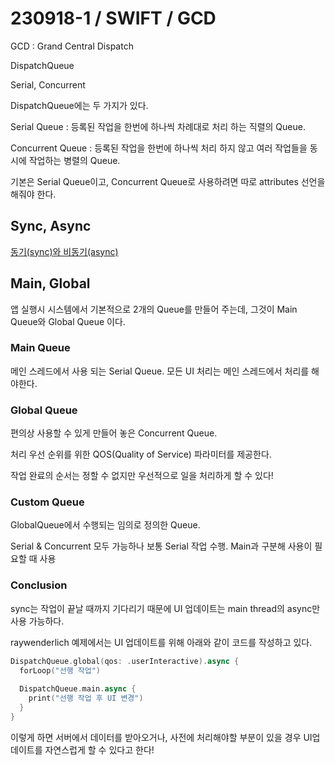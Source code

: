 # 230918-1 / SWIFT / GCD

GCD : Grand Central Dispatch

DispatchQueue

Serial, Concurrent 

DispatchQueue에는 두 가지가 있다.

Serial Queue : 등록된 작업을 한번에 하나씩 차례대로 처리 하는 직렬의 Queue.

Concurrent Queue : 등록된 작업을 한번에 하나씩 처리 하지 않고 여러 작업들을 동시에 작업하는 병렬의 Queue.

기본은 Serial Queue이고, Concurrent Queue로 사용하려면 따로 attributes 선언을 해줘야 한다.

## Sync, Async

<a href = "https://github.com/kimkyumbi/TIL/blob/main/iOS/230914-1.md" > 동기(sync)와 비동기(async) </a> 

## Main, Global

앱 실행시 시스템에서 기본적으로 2개의 Queue를 만들어 주는데, 그것이 Main Queue와 Global Queue 이다.

### Main Queue

메인 스레드에서 사용 되는 Serial Queue. 모든 UI 처리는 메인 스레드에서 처리를 해야한다.

### Global Queue

편의상 사용할 수 있게 만들어 놓은 Concurrent Queue. 

처리 우선 순위를 위한 QOS(Quality of Service) 파라미터를 제공한다. 

작업 완료의 순서는 정할 수 없지만 우선적으로 일을 처리하게 할 수 있다!

### Custom Queue

GlobalQueue에서 수행되는 임의로 정의한 Queue.

Serial & Concurrent 모두 가능하나 보통 Serial 작업 수행. Main과 구분해 사용이 필요할 때 사용

### Conclusion

sync는 작업이 끝날 때까지 기다리기 때문에 UI 업데이트는 main thread의 async만 사용 가능하다.

raywenderlich 예제에서는 UI 업데이트를 위해 아래와 같이 코드를 작성하고 있다.

```swift
DispatchQueue.global(qos: .userInteractive).async {
  forLoop("선행 작업")
  
  DispatchQueue.main.async {
    print("선행 작업 후 UI 변경")
  }
}
``````

이렇게 하면 서버에서 데이터를 받아오거나, 사전에 처리해야할 부분이 있을 경우 UI업데이트를 자연스럽게 할 수 있다고 한다!
